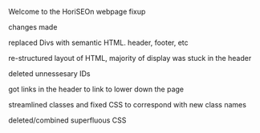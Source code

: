 Welcome to the HoriSEOn webpage fixup

changes made

replaced Divs with semantic HTML. header, footer, etc

re-structured layout of HTML, majority of display was stuck in the header

deleted unnessesary IDs

got links in the header to link to lower down the page

streamlined classes and fixed CSS to correspond with new class names

deleted/combined superfluous CSS  
